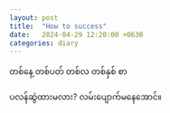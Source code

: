 ```yaml
---
layout: post
title:  "How to success"
date:   2024-04-29 12:20:00 +0630
categories: diary
---
```

တစ်နေ့ 
တစ်ပတ်
တစ်လ
တစ်နှစ် စာ

ပလန်ဆွဲထားမလား?
လမ်းပျောက်မနေအောင်။
